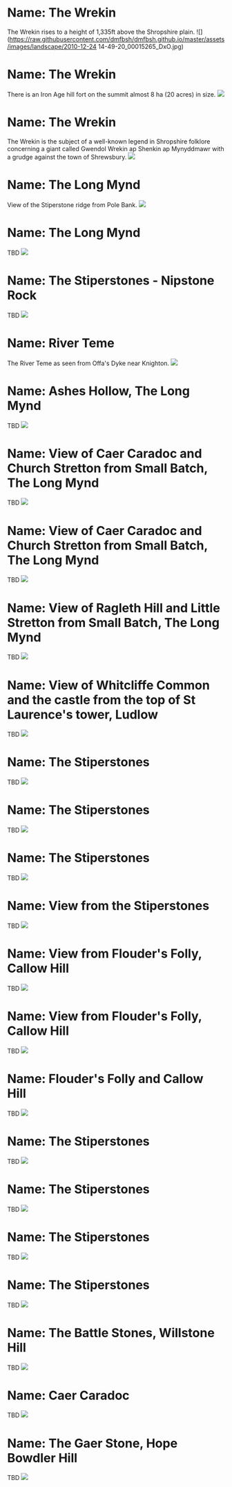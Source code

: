 <!--Type: Item-->
# Name: The Wrekin

The Wrekin rises to a height of 1,335ft above the Shropshire plain.
![](https://raw.githubusercontent.com/dmfbsh/dmfbsh.github.io/master/assets/images/landscape/2010-12-24 14-49-20_00015265_DxO.jpg)

<!--Type: Item-->
# Name: The Wrekin

There is an Iron Age hill fort on the summit almost 8 ha (20 acres) in size.
![](https://raw.githubusercontent.com/dmfbsh/dmfbsh.github.io/master/assets/images/landscape/2017-04-14_09_52_13_DSC_0191_DxO.jpg)

<!--Type: Item-->
# Name: The Wrekin

The Wrekin is the subject of a well-known legend in Shropshire folklore concerning a giant called Gwendol Wrekin ap Shenkin ap Mynyddmawr with a grudge against the town of Shrewsbury.
![](https://raw.githubusercontent.com/dmfbsh/dmfbsh.github.io/master/assets/images/landscape/2017-10-22_13_59_23_DSC_1972_DxO.jpg)

<!--Type: Item-->
# Name: The Long Mynd

View of the Stiperstone ridge from Pole Bank.
![](https://raw.githubusercontent.com/dmfbsh/dmfbsh.github.io/master/assets/images/landscape/2018-08-04_14_43_05_DSC_2842_DxO.jpg)

<!--Type: Item-->
# Name: The Long Mynd

TBD
![](https://raw.githubusercontent.com/dmfbsh/dmfbsh.github.io/master/assets/images/landscape/2018-08-04_15_29_10_DSC_2873_DxO.jpg)

<!--Type: Item-->
# Name: The Stiperstones - Nipstone Rock

TBD
![](https://raw.githubusercontent.com/dmfbsh/dmfbsh.github.io/master/assets/images/landscape/2016-05-08_20_16_05_DSC_0110_DxO.jpg)

<!--Type: Item-->
# Name: River Teme

The River Teme as seen from Offa's Dyke near Knighton.
![](https://raw.githubusercontent.com/dmfbsh/dmfbsh.github.io/master/assets/images/landscape/2019-03-23_14_05_56_DSC_3559_DxO.jpg)

<!--Type: Item-->
# Name: Ashes Hollow, The Long Mynd

TBD
![](https://raw.githubusercontent.com/dmfbsh/dmfbsh.github.io/master/assets/images/landscape/2019-03-29_14_23_24_DSC_3687_DxO.jpg)

<!--Type: Item-->
# Name: View of Caer Caradoc and Church Stretton from Small Batch, The Long Mynd

TBD
![](https://raw.githubusercontent.com/dmfbsh/dmfbsh.github.io/master/assets/images/landscape/2019-03-29_16_14_27_DSC_3715_DxO.jpg)

<!--Type: Item-->
# Name: View of Caer Caradoc and Church Stretton from Small Batch, The Long Mynd

TBD
![](https://raw.githubusercontent.com/dmfbsh/dmfbsh.github.io/master/assets/images/landscape/2019-03-29_16_15_49_DSC_3718_DxO.jpg)

<!--Type: Item-->
# Name: View of Ragleth Hill and Little Stretton from Small Batch, The Long Mynd

TBD
![](https://raw.githubusercontent.com/dmfbsh/dmfbsh.github.io/master/assets/images/landscape/2019-03-29_16_16_02_DSC_3719_DxO.jpg)

<!--Type: Item-->
# Name: View of Whitcliffe Common and the castle from the top of St Laurence's tower, Ludlow

TBD
![](https://raw.githubusercontent.com/dmfbsh/dmfbsh.github.io/master/assets/images/landscape/2019-04-13_11_56_35_DSC_3888_DxO.jpg)

<!--Type: Item-->
# Name: The Stiperstones

TBD
![](https://raw.githubusercontent.com/dmfbsh/dmfbsh.github.io/master/assets/images/landscape/2019-05-06_12_48_18_DSC_4163_DxO.jpg)

<!--Type: Item-->
# Name: The Stiperstones

TBD
![](https://raw.githubusercontent.com/dmfbsh/dmfbsh.github.io/master/assets/images/landscape/2019-05-06_12_59_14_DSC_4172_DxO.jpg)

<!--Type: Item-->
# Name: The Stiperstones

TBD
![](https://raw.githubusercontent.com/dmfbsh/dmfbsh.github.io/master/assets/images/landscape/2019-05-06_13_03_37_DSC_4183_DxO.jpg)

<!--Type: Item-->
# Name: View from the Stiperstones

TBD
![](https://raw.githubusercontent.com/dmfbsh/dmfbsh.github.io/master/assets/images/landscape/2019-05-06_13_33_06_DSC_4197_DxO.jpg)

<!--Type: Item-->
# Name: View from Flouder's Folly, Callow Hill

TBD
![](https://raw.githubusercontent.com/dmfbsh/dmfbsh.github.io/master/assets/images/landscape/2019-04-19_11_43_22_DSC_4067_DxO.jpg)

<!--Type: Item-->
# Name: View from Flouder's Folly, Callow Hill

TBD
![](https://raw.githubusercontent.com/dmfbsh/dmfbsh.github.io/master/assets/images/landscape/2019-04-19_11_44_16_DSC_4068_DxO.jpg)

<!--Type: Item-->
# Name: Flouder's Folly and Callow Hill

TBD
![](https://raw.githubusercontent.com/dmfbsh/dmfbsh.github.io/master/assets/images/landscape/2019-04-19_12_16_22_DSC_4098_DxO.jpg)

<!--Type: Item-->
# Name: The Stiperstones

TBD
![](https://raw.githubusercontent.com/dmfbsh/dmfbsh.github.io/master/assets/images/landscape/2019-05-27_12_07_32_DSC_4303_DxO.jpg)

<!--Type: Item-->
# Name: The Stiperstones

TBD
![](https://raw.githubusercontent.com/dmfbsh/dmfbsh.github.io/master/assets/images/landscape/2019-05-27_12_16_17_DSC_4307_DxO.jpg)

<!--Type: Item-->
# Name: The Stiperstones

TBD
![](https://raw.githubusercontent.com/dmfbsh/dmfbsh.github.io/master/assets/images/landscape/2019-05-27_12_21_52_DSC_4316_DxO.jpg)

<!--Type: Item-->
# Name: The Stiperstones

TBD
![](https://raw.githubusercontent.com/dmfbsh/dmfbsh.github.io/master/assets/images/landscape/2019-05-27_12_38_42_DSC_4335_DxO.jpg)

<!--Type: Item-->
# Name: The Battle Stones, Willstone Hill

TBD
![](https://raw.githubusercontent.com/dmfbsh/dmfbsh.github.io/master/assets/images/landscape/2020-02-08_14_09_50_DSC_6420_DxO.jpg)

<!--Type: Item-->
# Name: Caer Caradoc

TBD
![](https://raw.githubusercontent.com/dmfbsh/dmfbsh.github.io/master/assets/images/landscape/2020-02-08_14_28_47_DSC_6442_DxO.jpg)

<!--Type: Item-->
# Name: The Gaer Stone, Hope Bowdler Hill

TBD
![](https://raw.githubusercontent.com/dmfbsh/dmfbsh.github.io/master/assets/images/landscape/2020-02-08_14_54_42_DSC_6484_DxO_bw.jpg)
